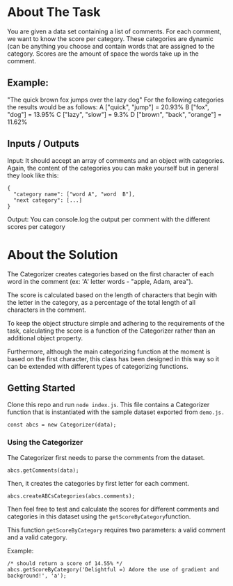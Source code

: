# About The Task

You are given a data set containing a list of comments. For each comment, we want to know the score per category. These categories are dynamic (can be anything you choose and contain words that are assigned to the category. Scores are the amount of space the words take up in the comment.

## Example:
"The quick brown fox jumps over the lazy dog"
For the following categories the results would be as follows:
A ["quick", "jump"] = 20.93%
B ["fox", "dog"] = 13.95%
C ["lazy", "slow"] = 9.3%
D ["brown", "back", "orange"] = 11.62%

## Inputs / Outputs

Input: It should accept an array of comments and an object with categories.
Again, the content of the categories you can make yourself but in general they look like this:
```
{
  "category name": ["word A", "word  B"],
  "next category": [...]
}
```

Output: You can console.log the output per comment with the different scores per category

# About the Solution

The Categorizer creates categories based on the first character of each word in the comment (ex: 'A' letter words - "apple, Adam, area").

The score is calculated based on the length of characters that begin with the letter in the category, as a percentage of the total length of all characters in the comment. 

To keep the object structure simple and adhering to the requirements of the task, calculating the score is a function of the Categorizer rather than an additional object property.

Furthermore, although the main categorizing function at the moment is based on the first character, this class has been designed in this way so it can be extended with different types of categorizing functions.

## Getting Started
Clone this repo and run `node index.js`. This file contains a Categorizer function that is instantiated with the sample dataset exported from `demo.js.` 

`const abcs = new Categorizer(data);`

### Using the Categorizer

The Categorizer first needs to parse the comments from the dataset.

`abcs.getComments(data);`

Then, it creates the categories by first letter for each comment.

`abcs.createABCsCategories(abcs.comments);`

Then feel free to test and calculate the scores for different comments and categories in this dataset using the `getScoreByCategory`function. 

This function `getScoreByCategory` requires two parameters: a valid comment and a valid category.

Example:

```
/* should return a score of 14.55% */
abcs.getScoreByCategory('Delightful =) Adore the use of gradient and background!', 'a'); 

```





